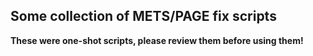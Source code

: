 Some collection of METS/PAGE fix scripts
----------------------------------------

**These were one-shot scripts, please review them before using them!**
